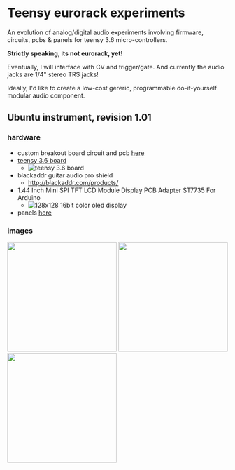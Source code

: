 # Teensy eurorack experiments

An evolution of analog/digital audio experiments involving firmware, circuits, pcbs &amp; panels for teensy 3.6 micro-controllers. 

**Strictly speaking, its not eurorack, yet!** 

Eventually, I will interface with CV and trigger/gate. And currently the audio jacks are 1/4" stereo TRS jacks! 

Ideally, I'd like to create a low-cost gereric, programmable do-it-yourself modular audio component. 

## Ubuntu instrument, revision 1.01
### hardware
 * custom breakout board circuit and pcb [here](/hardware/eagle "custom breakout board circuit and pcb")
 * [teensy 3.6 board](https://www.pjrc.com/store/teensy36.html "teensy 3.6 board")
   * ![teensy 3.6 board](https://raw.githubusercontent.com/newdigate/teensy-eurorack/master/hardware/panels/teensy3.6/teensy3.6.svg?sanitize=true "teensy 3.6 board")
 * blackaddr guitar audio pro shield
   * http://blackaddr.com/products/
 * 1.44 Inch Mini SPI TFT LCD Module Display PCB Adapter ST7735 For Arduino
   * ![128x128 16bit color oled display](https://raw.githubusercontent.com/newdigate/teensy-eurorack/master/hardware/panels/tft/st7735/1.44-inch/st7735.svg?sanitize=true "128x128 16bit color oled display")
 * panels [here](/hardware/panels "eurorack panels")
 
 ### images
<img src="https://raw.githubusercontent.com/newdigate/teensy-eurorack/master/hardware/images/IMG_0633.png" height="250px"/>

<img src="https://raw.githubusercontent.com/newdigate/teensy-eurorack/master/hardware/eagle/ubuntu/images/Teensy36-ubuntu-breakout.schematic.png" height="250px"/>

<img src="https://raw.githubusercontent.com/newdigate/teensy-eurorack/master/hardware/panels/Ubuntu/20hp-Ubuntu-instruments-number-one.svg?sanitize=true" height="250px"/>
